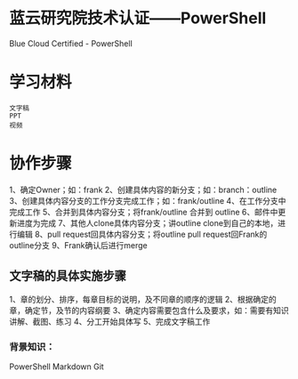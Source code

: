 # 蓝云研究院技术认证——PowerShell
Blue Cloud Certified - PowerShell

# 学习材料
    文字稿
    PPT
    视频

# 协作步骤
  1、确定Owner；如：frank
  2、创建具体内容的新分支；如：branch：outline
  3、创建具体内容分支的工作分支完成工作；如：frank/outline
  4、在工作分支中完成工作
  5、合并到具体内容分支；将frank/outline 合并到 outline
  6、邮件中更新进度为完成
  7、其他人clone具体内容分支；讲outline clone到自己的本地，进行编辑
  8、pull request回具体内容分支；将outline pull request回Frank的outline分支
  9、Frank确认后进行merge

## 文字稿的具体实施步骤
  1、章的划分、排序，每章目标的说明，及不同章的顺序的逻辑
  2、根据确定的章，确定节，及节的内容纲要
  3、确定内容需要包含什么及要求，如：需要有知识讲解、截图、练习
  4、分工开始具体写
  5、完成文字稿工作

### 背景知识：
PowerShell
Markdown
Git
